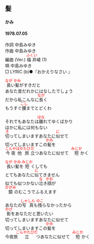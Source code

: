 <style type="text/css">
	ruby{
	    ruby-position: over;
	}
	ruby > rt{font-size: 12px;color:red;}
	p{font:16px;font-size: '楷体'}
</style>
## 髪
#### かみ
#### 1978.07.05


作詞     中島みゆき  
作曲     中島みゆき  
編曲 (Ver.) <ruby><rb>福井</rb><rp>(</rp><rt>ふくい</rt><rp>)</rp></ruby>崚 (1)   
唄     中島みゆき  
□ LYRIC (b)●『おかえりなさい 』


<ruby><rb>長</rb><rp>(</rp><rt>なが</rt><rp>)</rp></ruby>い<ruby><rb>髪</rb><rp>(</rp><rt>かみ</rt><rp>)</rp></ruby>がすきだと  
あなた昔だれかにはなしたでしょう  
だから私こんなに<ruby><rb>長</rb><rp>(</rp><rt>なが</rt><rp>)</rp></ruby>く  
もうすぐ<ruby><rb>腰</rb><rp>(</rp><rt>こし</rt><rp>)</rp></ruby>までとどくわ  
  
それでもあなたは<ruby><rb>離</rb><rp>(</rp><rt>はな</rt><rp>)</rp></ruby>れてゆくばかり  
ほかに私には何もない  
<ruby><rb>切</rb><rp>(</rp><rt>き</rt><rp>)</rp></ruby>ってしまいますあなたに<ruby><rb>似</rb><rp>(</rp><rt>に</rt><rp>)</rp></ruby>せて  
切ってしまいますこの<ruby><rb>髪</rb><rp>(</rp><rt>かみ</rt><rp>)</rp></ruby>を  
<ruby><rb>今夜</rb><rp>(</rp><rt>こんや</rt><rp>)</rp></ruby><ruby><rb>他</rb><rp>(</rp><rt>ほか</rt><rp>)</rp></ruby><ruby><rb>旅</rb><rp>(</rp><rt>たび</rt><rp>)</rp></ruby><ruby><rb>立</rb><rp>(</rp><rt>だ</rt><rp>)</rp></ruby>つあなたに似せて　<ruby><rb>短</rb><rp>(</rp><rt>みじか</rt><rp>)</rp></ruby>かく  
  
<ruby><rb>長</rb><rp>(</rp><rt>なが</rt><rp>)</rp></ruby>い<ruby><rb>髪</rb><rp>(</rp><rt>かみ</rt><rp>)</rp></ruby>を<ruby><rb>短</rb><rp>(</rp><rt>みじか</rt><rp>)</rp></ruby>くしても  
とてもあなたに<ruby><rb>似</rb><rp>(</rp><rt>に</rt><rp>)</rp></ruby>てきません  
似ても似つかない<ruby><rb>泣</rb><rp>(</rp><rt>な</rt><rp>)</rp></ruby>き<ruby><rb>顔</rb><rp>(</rp><rt>かお</rt><rp>)</rp></ruby>が  
<ruby><rb>鏡</rb><rp>(</rp><rt>かがみ</rt><rp>)</rp></ruby>のむこうでふるえます  
  
あなたの<ruby><rb>写真</rb><rp>(</rp><rt>しゃしん</rt><rp>)</rp></ruby>も<ruby><rb>残</rb><rp>(</rp><rt>のこ</rt><rp>)</rp></ruby>らなかったから  
<ruby><rb>影</rb><rp>(</rp><rt>かげ</rt><rp>)</rp></ruby>をあなただと思いたい  
切ってしまいますあなたに似せて  
切ってしまいますこの<ruby><rb>髪</rb><rp>(</rp><rt>かみ</rt><rp>)</rp></ruby>を  
今夜旅<ruby><rb>立</rb><rp>(</rp><rt>こんやたびだ</rt><rp>)</rp></ruby>つあなたに似せて　<ruby><rb>短</rb><rp>(</rp><rt>みじか</rt><rp>)</rp></ruby>かく  